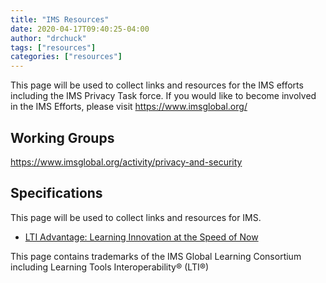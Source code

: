 ```yaml
---
title: "IMS Resources"
date: 2020-04-17T09:40:25-04:00
author: "drchuck"
tags: ["resources"]
categories: ["resources"]
---
```


This page will be used to collect links and resources for the IMS
efforts including the IMS Privacy Task force.  If you would
like to become involved in the IMS Efforts, please visit
https://www.imsglobal.org/

<!--more-->

Working Groups
--------------

https://www.imsglobal.org/activity/privacy-and-security


Specifications
--------------

This page will be used to collect links and resources for IMS.

* [LTI Advantage: Learning Innovation at the Speed of Now](https://www.imsglobal.org/lti-advantage-overview)


This page contains trademarks of the IMS Global Learning Consortium 
including 
Learning Tools Interoperability® (LTI®)

